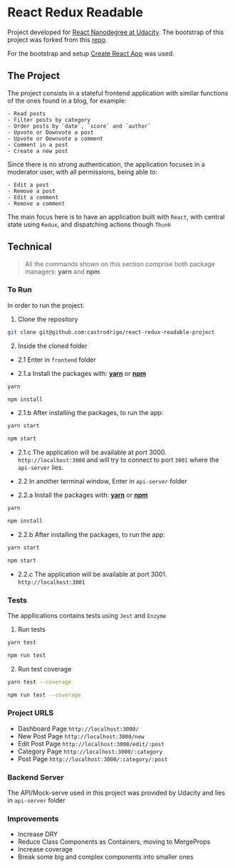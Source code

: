# React Redux Readable

Project developed for [React Nanodegree at Udacity](https://eu.udacity.com/course/react-nanodegree--nd019).
The bootstrap of this project was forked from this [repo](https://github.com/udacity/reactnd-project-readable-starter).

For the bootstrap and setup [Create React App](https://github.com/facebookincubator/create-react-app) was used.

## The Project

The project consists in a stateful frontend application with similar functions of the ones found in a blog, for example:

```
- Read posts
- Filter posts by category
- Order posts by `date`, `score` and `author`
- Upvote or Downvote a post
- Upvote or Downvote a comment
- Comment in a post
- Create a new post
```

Since there is no strong authentication, the application focuses in a moderator user, with all permissions, being able to:

```
- Edit a post
- Remove a post
- Edit a comment
- Remove a comment
```

The main focus here is to have an application built with `React`, with central state using `Redux`, and dispatching actions though `Thunk`

## Technical

> All the commands shown on this section comprise both package managers: **yarn** and **npm**

### To Run

In order to run the project.

1. Clone the repository

```bash
git clone git@github.com:castrodrigo/react-redux-readable-project
```

2. Inside the cloned folder

- 2.1 Enter in `frontend` folder

- 2.1.a Install the packages with: **[yarn](https://yarnpkg.com/lang/en/)** or **[npm](https://www.npmjs.com/)**

```bash
yarn
```

```bash
npm install
```

- 2.1.b After installing the packages, to run the app:

```bash
yarn start
```

```bash
npm start
```

- 2.1.c The application will be available at port 3000. `http://localhost:3000` and will try to connect to port `3001` where the `api-server` lies.

- 2.2 In another terminal window, Enter in `api-server` folder

- 2.2.a Install the packages with: **[yarn](https://yarnpkg.com/lang/en/)** or **[npm](https://www.npmjs.com/)**

```bash
yarn
```

```bash
npm install
```

- 2.2.b After installing the packages, to run the app:

```bash
yarn start
```

```bash
npm start
```

- 2.2.c The application will be available at port 3001. `http://localhost:3001`

### Tests

The appllications contains tests using `Jest` and `Enzyme`

1. Run tests

```bash
yarn test
```

```bash
npm run test
```

2. Run test coverage

```bash
yarn test --coverage
```

```bash
npm run test --coverage
```

### Project URLS

- Dashboard Page `http://localhost:3000/`
- New Post Page `http://localhost:3000/new`
- Edit Post Page `http://localhost:3000/edit/:post`
- Category Page `http://localhost:3000/:category`
- Post Page `http://localhost:3000/:category/:post`

### Backend Server

The API/Mock-serve used in this project was provided by Udacity and lies in `api-server` folder

### Improvements

- Increase DRY
- Reduce Class Components as Containers, moving to MergeProps
- Increase coverage
- Break some big and complex components into smaller ones
